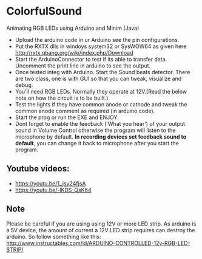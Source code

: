 # ColorfulSound
Animating RGB LEDs using Arduino and Minim (Java)

* Upload the arduino code in ur Arduino see the pin configurations.
* Put the RXTX dlls in windoys system32 or SysWOW64 as given here http://rxtx.qbang.org/wiki/index.php/Download
* Start the ArduinoConnector to test if its able to transfer data. Uncomment the print line in arduino to see the output.
* Once tested integ with Arduino. Start the Sound beats detector. There are two class, one is with GUI so that you can tweak, visualize and debug.
* You'll need RGB LEDs. Normally they operate at 12V.(Read the below note on how the circuit is to be built.)
* Test the lights if they have common anode or cathode and tweak the common anode comment as required (in arduino code).
* Start the prog or run the EXE and ENJOY.
* Dont forget to enable the feedback ('What you hear') of your output sound in Volume Control otherwise the program will listen to the microphone by default. **In recording devices set feedback sound to default**, you can change it back to microphone after you start the program. 


## Youtube videos:
* https://youtu.be/1_jsy24fjsA
* https://youtu.be/-lKDS-QsK64

## Note
Please be careful if you are using using 12V or more LED strip. As arduino is a 5V device, the amount of current a 12V LED strip requires can destroy the arduino. So follow something like this: http://www.instructables.com/id/ARDUINO-CONTROLLED-12v-RGB-LED-STRIP/
